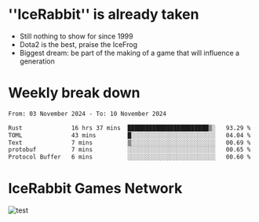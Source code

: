 # ''IceRabbit'' is already taken
- Still nothing to show for since 1999
- Dota2 is the best, praise the IceFrog
- Biggest dream: be part of the making of a game that will influence a generation

# Weekly break down
<!--START_SECTION:waka-->

```txt
From: 03 November 2024 - To: 10 November 2024

Rust              16 hrs 37 mins  ███████████████████████▒░   93.29 %
TOML              43 mins         █░░░░░░░░░░░░░░░░░░░░░░░░   04.04 %
Text              7 mins          ▒░░░░░░░░░░░░░░░░░░░░░░░░   00.69 %
protobuf          7 mins          ░░░░░░░░░░░░░░░░░░░░░░░░░   00.65 %
Protocol Buffer   6 mins          ░░░░░░░░░░░░░░░░░░░░░░░░░   00.60 %
```

<!--END_SECTION:waka-->

# IceRabbit Games Network
![test](https://steam-stat.vercel.app/api?profileName=IceRabbit.png)
